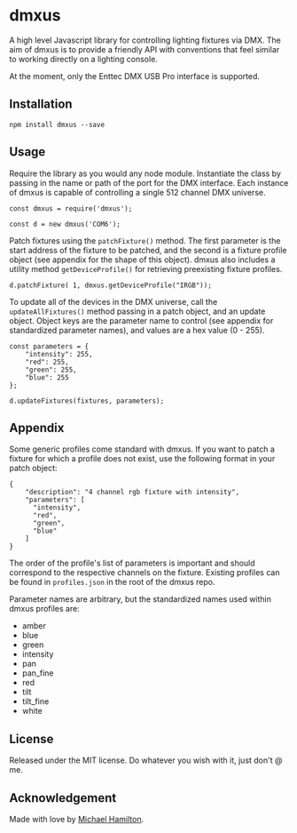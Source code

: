 # dmxus

A high level Javascript library for controlling lighting fixtures via DMX. The aim of dmxus is to provide a friendly API with conventions that feel similar to working directly on a lighting console.

At the moment, only the Enttec DMX USB Pro interface is supported.


## Installation

```
npm install dmxus --save
```


## Usage

Require the library as you would any node module. Instantiate the class by passing in the name or path of the port for the DMX interface.  Each instance of dmxus is capable of controlling a single 512 channel DMX universe.
```
const dmxus = require('dmxus');

const d = new dmxus('COM6');
```

Patch fixtures using the `patchFixture()` method. The first parameter is the start address of the fixture to be patched, and the second is a fixture profile object (see appendix for the shape of this object). dmxus also includes a utility method `getDeviceProfile()` for retrieving preexisting fixture profiles.
```
d.patchFixture( 1, dmxus.getDeviceProfile("IRGB"));
```

To update all of the devices in the DMX universe, call the `updateAllFixtures()` method passing in a patch object, and an update object.  Object keys are the parameter name to control (see appendix for standardized parameter names), and values are a hex value (0 - 255).
```
const parameters = {
    "intensity": 255,
    "red": 255,
    "green": 255,
    "blue": 255
};

d.updateFixtures(fixtures, parameters);
```  


## Appendix
Some generic profiles come standard with dmxus. If you want to patch a fixture for which a profile does not exist, use the following format in your patch object:
```
{
    "description": "4 channel rgb fixture with intensity",
    "parameters": [
      "intensity",
      "red",
      "green",
      "blue"
    ]
}
```
The order of the profile's list of parameters is important and should correspond to the respective channels on the fixture. Existing profiles can be found in `profiles.json` in the root of the dmxus repo.

Parameter names are arbitrary, but the standardized names used within dmxus profiles are:
* amber
* blue
* green
* intensity
* pan
* pan_fine
* red
* tilt
* tilt_fine
* white


## License
Released under the MIT license. Do whatever you wish with it, just don't @ me.


## Acknowledgement
Made with love by [Michael Hamilton](http://hamblest.one).
